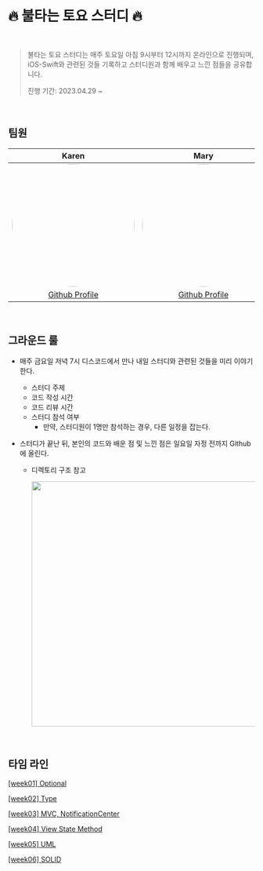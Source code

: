 # 🔥 불타는 토요 스터디 🔥

<br/>

> 불타는 토요 스터디는 매주 토요일 아침 9시부터 12시까지 온라인으로 진행되며, iOS-Swift와 관련된 것들 기록하고 스터디원과 함께 배우고 느낀 점들을 공유합니다.
>
> 진행 기간: 2023.04.29 ~ 

<br/>

## 팀원 

|                            Karen                             |                             Mary                             |                           Kyungmin                           |
| :----------------------------------------------------------: | :----------------------------------------------------------: | :----------------------------------------------------------: |
| <img src="https://cdn.discordapp.com/attachments/1104004235445678190/1104006067710611536/5f8d569b350b8810.png" width="250" height="250" style="border-radius: 50%;"/> | <img src="https://cdn.discordapp.com/attachments/1102850008572768257/1104005286022348881/E56127E3-B0EA-4D9A-9C73-213D6BA1D2CE.jpg" width="250" height="250" style="border-radius: 50%;"/> | <img src="https://avatars.githubusercontent.com/u/74167204?v=4" width="250" height="250" style="border-radius: 50%;"/> |
|      [Github Profile](https://github.com/karenyang835)       |      [Github Profile](https://github.com/MaryJo-github)      |       [Github Profile](https://github.com/YaRkyungmin)       |

<br/>

## 그라운드 룰

- 매주 금요일 저녁 7시 디스코드에서 만나 내일 스터디와 관련된 것들을 미리 이야기한다.
  - 스터디 주제
  - 코드 작성 시간 
  - 코드 리뷰 시간 
  - 스터디 참석 여부 
    - 만약, 스터디원이 1명만 참석하는 경우, 다른 일정을 잡는다. 
  
- 스터디가 끝난 뒤, 본인의 코드와 배운 점 및 느낀 점은 일요일 자정 전까지 Github에 올린다.

  - 디렉토리 구조 참고

    <img src="https://user-images.githubusercontent.com/74762699/236599245-9b1a590f-da6f-4f94-9840-329bc4715f51.png" width="500" height="500"/>



<br/>

## 타임 라인

[[week01] Optional]()

[[week02] Type]()

[[week03] MVC, NotificationCenter]()

[[week04] View State Method]()

[[week05] UML]()

[[week06] SOLID]()
